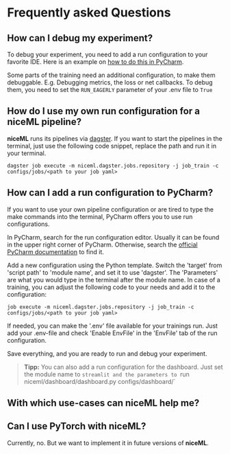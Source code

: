 # Frequently asked Questions

## How can I debug my experiment?

To debug your experiment, you need to add a run configuration to your favorite IDE.
Here is an example on [how to do this in PyCharm](#how-can-i-add-a-run-configuration-to-pycharm).

Some parts of the training need an additional configuration, to make them debuggable. E.g. Debugging metrics,
the loss or net callbacks. To debug them, you need to set the `RUN_EAGERLY` parameter of your .env file to `True`

## How do I use my own run configuration for a niceML pipeline?

**niceML** runs its pipelines via [dagster](https://dagster.io/).
If you want to start the pipelines in the terminal, just use the following code snippet,
replace the path and run it in your terminal. 

``` ssh
dagster job execute -m niceml.dagster.jobs.repository -j job_train -c configs/jobs/<path to your job yaml>
```

## How can I add a run configuration to PyCharm?

If you want to use your own pipeline configuration or are tired to type the make commands into the terminal,
PyCharm offers you to use run configurations.

In PyCharm, search for the run configuration editor. Usually it can be found in the upper right corner of PyCharm.
Otherwise, search the
[official PyCharm documentation](https://www.jetbrains.com/help/pycharm/run-debug-configuration.html) to find it.

Add a new configuration using the Python template. Switch the 'target' from 'script path' to 'module name', and
set it to use 'dagster'. The 'Parameters' are what you would type in the terminal after the module name.
In case of a training, you can adjust the following code to your needs and add it to the configuration:

``` ssh
job execute -m niceml.dagster.jobs.repository -j job_train -c configs/jobs/<path to your job yaml>
```

If needed, you can make the '.env' file available for your trainings run. Just add your .env-file and
check 'Enable EnvFile' in the 'EnvFile' tab of the run configuration.

Save everything, and you are ready to run and debug your experiment.

> **Tipp:** You can also add a run configuration for the dashboard. Just set the module name to `streamlit
> and the parameters to `run niceml/dashboard/dashboard.py configs/dashboard/<path to your dashboard yaml>`

## With which use-cases can **niceML** help me?

## Can I use PyTorch with **niceML**?

Currently, no. But we want to implement it in future versions of **niceML**.
